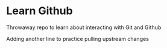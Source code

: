 # Learn Github

Throwaway repo to learn about interacting with Git and Github

Adding another line to practice pulling upstream changes
